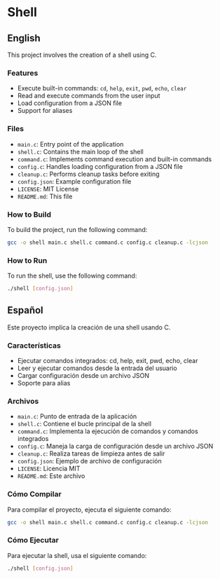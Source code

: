 # Shell

## English
This project involves the creation of a shell using C.

### Features
- Execute built-in commands: `cd`, `help`, `exit`, `pwd`, `echo`, `clear`
- Read and execute commands from the user input
- Load configuration from a JSON file
- Support for aliases

### Files
- `main.c`: Entry point of the application
- `shell.c`: Contains the main loop of the shell
- `command.c`: Implements command execution and built-in commands
- `config.c`: Handles loading configuration from a JSON file
- `cleanup.c`: Performs cleanup tasks before exiting
- `config.json`: Example configuration file
- `LICENSE`: MIT License
- `README.md`: This file

### How to Build
To build the project, run the following command:
```sh
gcc -o shell main.c shell.c command.c config.c cleanup.c -lcjson 
```

### How to Run
To run the shell, use the following command:
```sh
./shell [config.json]
```


## Español
Este proyecto implica la creación de una shell usando C.

### Características
- Ejecutar comandos integrados: cd, help, exit, pwd, echo, clear
- Leer y ejecutar comandos desde la entrada del usuario
- Cargar configuración desde un archivo JSON
- Soporte para alias

### Archivos
- `main.c`: Punto de entrada de la aplicación
- `shell.c`: Contiene el bucle principal de la shell
- `command.c`: Implementa la ejecución de comandos y comandos integrados
- `config.c`: Maneja la carga de configuración desde un archivo JSON
- `cleanup.c`: Realiza tareas de limpieza antes de salir
- `config.json`: Ejemplo de archivo de configuración
- `LICENSE`: Licencia MIT
- `README.md`: Este archivo

### Cómo Compilar
Para compilar el proyecto, ejecuta el siguiente comando:
```sh
gcc -o shell main.c shell.c command.c config.c cleanup.c -lcjson 
```

### Cómo Ejecutar
Para ejecutar la shell, usa el siguiente comando:
```sh
./shell [config.json]
```
